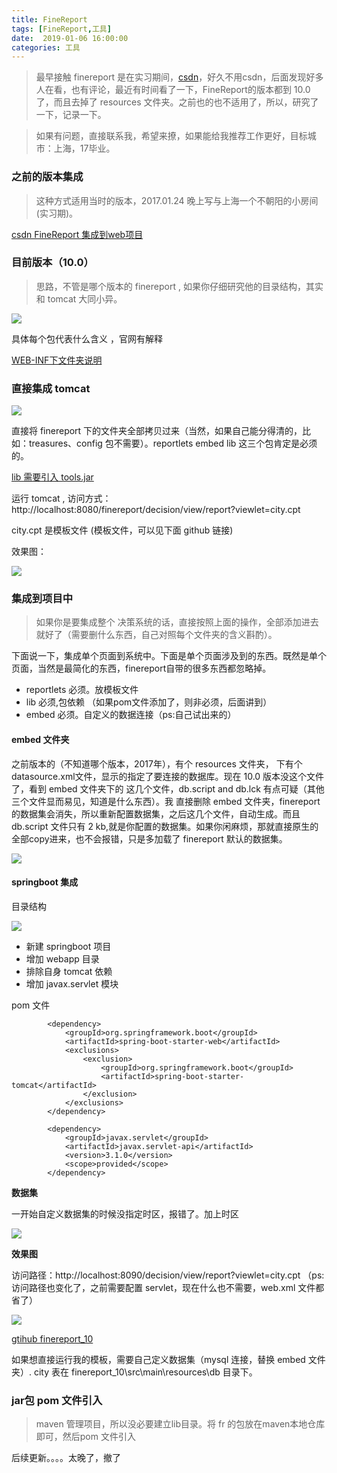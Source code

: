 ```yaml
---
title: FineReport
tags: [FineReport,工具]
date:  2019-01-06 16:00:00
categories: 工具
---
```



> 最早接触 finereport 是在实习期间，[csdn](https://blog.csdn.net/qq_30009669/article/details/54710492#reply)，好久不用csdn，后面发现好多人在看，也有评论，最近有时间看了一下，FineReport的版本都到 10.0 了，而且去掉了 resources 文件夹。之前也的也不适用了，所以，研究了一下，记录一下。


> 如果有问题，直接联系我，希望来撩，如果能给我推荐工作更好，目标城市：上海，17毕业。


<!--more-->

### 之前的版本集成


> 这种方式适用当时的版本，2017.01.24 晚上写与上海一个不朝阳的小房间(实习期)。

[csdn FineReport 集成到web项目 ](https://blog.csdn.net/qq_30009669/article/details/54710492)



### 目前版本（10.0）

> 思路，不管是哪个版本的 finereport , 如果你仔细研究他的目录结构，其实和 tomcat 大同小异。

![](https://beer-1256523277.cos.ap-shanghai.myqcloud.com/blog/20190106162908.png)

具体每个包代表什么含义 ，官网有解释

[WEB-INF下文件夹说明](http://help.finereport.com/doc-view-1912.html)

### 直接集成 tomcat 
![](https://beer-1256523277.cos.ap-shanghai.myqcloud.com/blog/20190106163352.png)

直接将    finereport 下的文件夹全部拷贝过来（当然，如果自己能分得清的，比如：treasures、config 包不需要）。reportlets  embed  lib 这三个包肯定是必须的。

[lib 需要引入 tools.jar](http://help.finereport.com/doc-view-2475.html)


运行  tomcat , 访问方式： http://localhost:8080/finereport/decision/view/report?viewlet=city.cpt

city.cpt 是模板文件 (模板文件，可以见下面 github 链接)

效果图：

![](https://beer-1256523277.cos.ap-shanghai.myqcloud.com/blog/20190106163845.png)

### 集成到项目中

> 如果你是要集成整个 决策系统的话，直接按照上面的操作，全部添加进去就好了（需要删什么东西，自己对照每个文件夹的含义斟酌）。


下面说一下，集成单个页面到系统中。下面是单个页面涉及到的东西。既然是单个页面，当然是最简化的东西，finereport自带的很多东西都忽略掉。

- reportlets 必须。放模板文件
- lib 必须,包依赖 （如果pom文件添加了，则非必须，后面讲到）
- embed 必须。自定义的数据连接（ps:自己试出来的）


#### embed 文件夹

之前版本的（不知道哪个版本，2017年），有个 resources 文件夹， 下有个 datasource.xml文件，显示的指定了要连接的数据库。现在 10.0 版本没这个文件了，看到 embed 文件夹下的 这几个文件，db.script and db.lck 有点可疑（其他三个文件显而易见，知道是什么东西）。我 直接删除 embed 文件夹，finereport 的数据集会消失，所以重新配置数据集，之后这几个文件，自动生成。而且 db.script 文件只有 2 kb,就是你配置的数据集。如果你闲麻烦，那就直接原生的全部copy进来，也不会报错，只是多加载了 finereport 默认的数据集。

![](https://beer-1256523277.cos.ap-shanghai.myqcloud.com/blog/20190106195258.png)


#### springboot 集成

目录结构

![](https://beer-1256523277.cos.ap-shanghai.myqcloud.com/blog/20190106200717.png)

- 新建 springboot 项目
- 增加 webapp 目录
- 排除自身 tomcat 依赖
- 增加 javax.servlet 模块


pom 文件

```
        <dependency>
            <groupId>org.springframework.boot</groupId>
            <artifactId>spring-boot-starter-web</artifactId>
            <exclusions>
                <exclusion>
                    <groupId>org.springframework.boot</groupId>
                    <artifactId>spring-boot-starter-tomcat</artifactId>
                </exclusion>
            </exclusions>
        </dependency>

        <dependency>
            <groupId>javax.servlet</groupId>
            <artifactId>javax.servlet-api</artifactId>
            <version>3.1.0</version>
            <scope>provided</scope>
        </dependency>
```

**数据集**

一开始自定义数据集的时候没指定时区，报错了。加上时区

![](https://beer-1256523277.cos.ap-shanghai.myqcloud.com/blog/20190106201638.png)


**效果图**

访问路径：http://localhost:8090/decision/view/report?viewlet=city.cpt （ps:访问路径也变化了，之前需要配置 servlet，现在什么也不需要，web.xml 文件都省了）

![](https://beer-1256523277.cos.ap-shanghai.myqcloud.com/blog/20190106202046.png)

[gtihub finereport_10](https://github.com/yangyang5214/finereport/tree/master/finereport_10)


如果想直接运行我的模板，需要自己定义数据集（mysql 连接，替换 embed 文件夹）. city 表在 finereport_10\src\main\resources\db 目录下。


### jar包  pom 文件引入

> maven 管理项目，所以没必要建立lib目录。将 fr 的包放在maven本地仓库即可，然后pom 文件引入

后续更新。。。。太晚了，撤了

